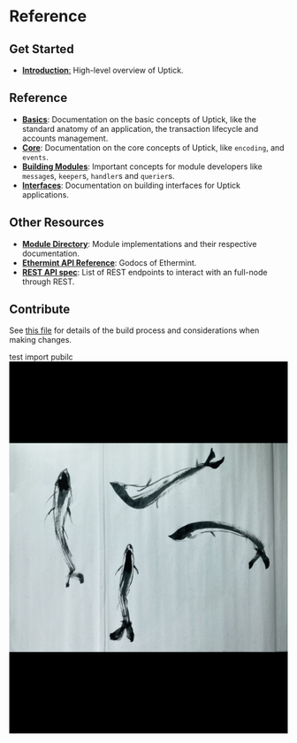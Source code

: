 # Reference

## Get Started

* [**Introduction**:](readme/intro/) High-level overview of Uptick.

## Reference

* [**Basics**](readme/basics/): Documentation on the basic concepts of Uptick, like the standard anatomy of an application, the transaction lifecycle and accounts management.
* [**Core**](readme/core/): Documentation on the core concepts of Uptick, like `encoding`, and `events`.
* [**Building Modules**](https://github.com/starrymedia/upticknetworkdocs/blob/main/building-modules/README.md): Important concepts for module developers like `message`s, `keeper`s, `handler`s and `querier`s.
* [**Interfaces**](https://github.com/starrymedia/upticknetworkdocs/blob/main/interfaces/README.md): Documentation on building interfaces for Uptick applications.

## Other Resources

* [**Module Directory**](https://github.com/starrymedia/upticknetworkdocs/blob/main/x/README.md): Module implementations and their respective documentation.
* [**Ethermint API Reference**](https://godoc.org/github.com/tharsis/ethermint): Godocs of Ethermint.
* [**REST API spec**](https://cosmos.network/rpc/): List of REST endpoints to interact with an full-node through REST.

## Contribute

See [this file](https://github.com/UptickNetwork/uptick/blob/main/docs/DOCS\_README.md) for details of the build process and considerations when making changes.

test  import pubilc
![](<../pubilc/test.png>)